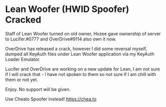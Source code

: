 # Lean Woofer (HWID Spoofer) Cracked

Staff of Lean Woofer turned on old owner, Hxzee gave ownership of server to Lucifer.#0777 and OverDrive#9114 also own it now.

OverDrive has released a crack, however I did some reversal myself, dumped all KeyAuth files under Lean Woofer application via my KeyAuth Loader Emulator.

Lucifer and OverDrive are working on a new update for Lean, I am not sure if I will crack that - I have not spoken to them so not sure if I am chill with them or not yet.

Enjoy. No support will be given.

Use Cheato Spoofer instead! https://chea.to

